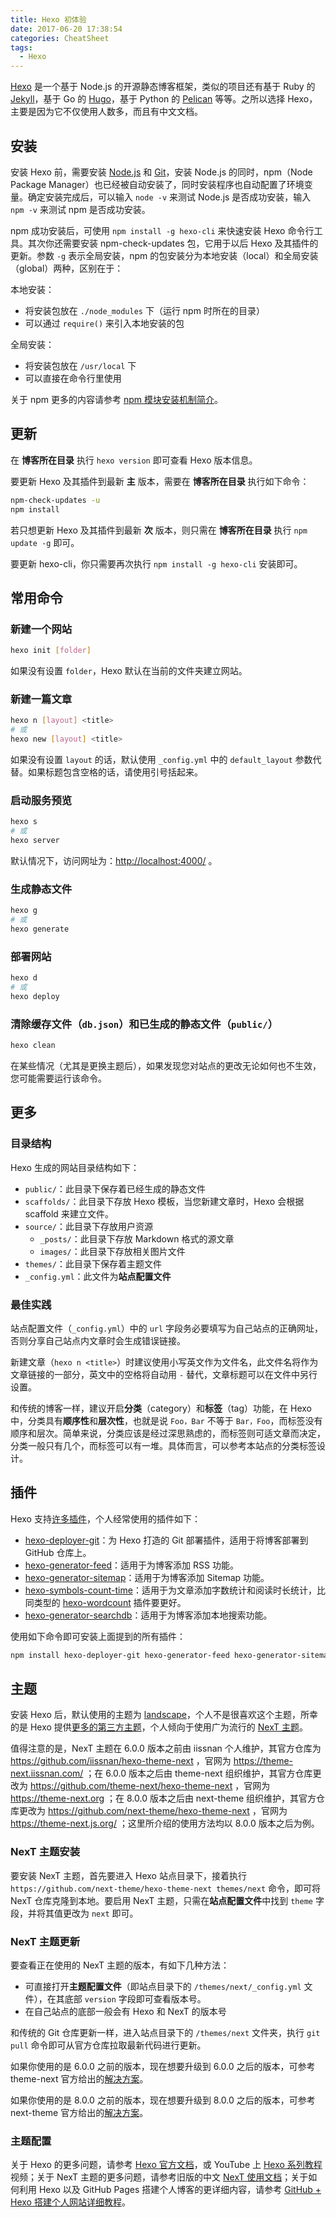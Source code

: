 ```yaml
---
title: Hexo 初体验
date: 2017-06-20 17:38:54
categories: CheatSheet
tags:
  - Hexo
---
```


[Hexo](https://hexo.io/zh-cn/index.html) 是一个基于 Node.js 的开源静态博客框架，类似的项目还有基于 Ruby 的 [Jekyll](https://jekyllrb.com/)，基于 Go 的 [Hugo](https://gohugo.io/)，基于 Python 的 [Pelican](https://blog.getpelican.com/) 等等。之所以选择 Hexo，主要是因为它不仅使用人数多，而且有中文文档。

## 安装

安装 Hexo 前，需要安装 [Node.js](https://nodejs.org/zh-cn/download/) 和 [Git](https://git-scm.com/downloads)，安装 Node.js 的同时，npm（Node Package Manager）也已经被自动安装了，同时安装程序也自动配置了环境变量。确定安装完成后，可以输入 `node -v` 来测试 Node.js 是否成功安装，输入 `npm -v` 来测试 npm 是否成功安装。

npm 成功安装后，可使用 `npm install -g hexo-cli` 来快速安装 Hexo 命令行工具。其次你还需要安装 npm-check-updates 包，它用于以后 Hexo 及其插件的更新。参数 `-g` 表示全局安装，npm 的包安装分为本地安装（local）和全局安装（global）两种，区别在于：

本地安装：

- 将安装包放在 `./node_modules` 下（运行 npm 时所在的目录）
- 可以通过 `require()` 来引入本地安装的包

全局安装：

- 将安装包放在 `/usr/local` 下
- 可以直接在命令行里使用
<!-- more -->

关于 npm 更多的内容请参考 [npm 模块安装机制简介](http://www.ruanyifeng.com/blog/2016/01/npm-install.html)。

## 更新

在 **博客所在目录** 执行 `hexo version` 即可查看 Hexo 版本信息。

要更新 Hexo 及其插件到最新 **主** 版本，需要在 **博客所在目录** 执行如下命令：

```sh
npm-check-updates -u
npm install
```

若只想更新 Hexo 及其插件到最新 **次** 版本，则只需在 **博客所在目录** 执行 `npm update -g` 即可。

要更新 hexo-cli，你只需要再次执行 `npm install -g hexo-cli` 安装即可。

## 常用命令

### 新建一个网站

```sh
hexo init [folder]
```

如果没有设置 `folder`，Hexo 默认在当前的文件夹建立网站。

### 新建一篇文章

```sh
hexo n [layout] <title>
# 或
hexo new [layout] <title>
```

如果没有设置 `layout` 的话，默认使用 `_config.yml` 中的 `default_layout` 参数代替。如果标题包含空格的话，请使用引号括起来。

### 启动服务预览

```sh
hexo s
# 或
hexo server
```

默认情况下，访问网址为：<http://localhost:4000/> 。

### 生成静态文件

```sh
hexo g
# 或
hexo generate
```

### 部署网站

```sh
hexo d
# 或
hexo deploy
```

### 清除缓存文件（`db.json`）和已生成的静态文件（`public/`）

```sh
hexo clean
```

在某些情况（尤其是更换主题后），如果发现您对站点的更改无论如何也不生效，您可能需要运行该命令。

## 更多

### 目录结构

Hexo 生成的网站目录结构如下：

- `public/`：此目录下保存着已经生成的静态文件
- `scaffolds/`：此目录下存放 Hexo 模板，当您新建文章时，Hexo 会根据 scaffold 来建立文件。
- `source/`：此目录下存放用户资源
  - `_posts/`：此目录下存放 Markdown 格式的源文章
  - `images/`：此目录下存放相关图片文件
- `themes/`：此目录下保存着主题文件
- `_config.yml`：此文件为**站点配置文件**

### 最佳实践

站点配置文件（`_config.yml`）中的 `url` 字段务必要填写为自己站点的正确网址，否则分享自己站点内文章时会生成错误链接。

新建文章（`hexo n <title>`）时建议使用小写英文作为文件名，此文件名将作为文章链接的一部分，英文中的空格将自动用 `-` 替代，文章标题可以在文件中另行设置。

和传统的博客一样，建议开启**分类**（category）和**标签**（tag）功能，在 Hexo 中，分类具有**顺序性**和**层次性**，也就是说 `Foo，Bar` 不等于 `Bar，Foo`，而标签没有顺序和层次。简单来说，分类应该是经过深思熟虑的，而标签则可适文章而决定，分类一般只有几个，而标签可以有一堆。具体而言，可以参考本站点的分类标签设计。

## 插件

Hexo 支持[许多插件](https://hexo.io/plugins/)，个人经常使用的插件如下：

- [hexo-deployer-git](https://github.com/hexojs/hexo-deployer-git)：为 Hexo 打造的 Git 部署插件，适用于将博客部署到 GitHub 仓库上。
- [hexo-generator-feed](https://github.com/hexojs/hexo-generator-feed)：适用于为博客添加 RSS 功能。
- [hexo-generator-sitemap](https://github.com/hexojs/hexo-generator-sitemap)：适用于为博客添加 Sitemap 功能。
- [hexo-symbols-count-time](https://github.com/theme-next/hexo-symbols-count-time)：适用于为文章添加字数统计和阅读时长统计，比同类型的 [hexo-wordcount](https://github.com/willin/hexo-wordcount) 插件要更好。
- [hexo-generator-searchdb](https://github.com/theme-next/hexo-generator-searchdb)：适用于为博客添加本地搜索功能。

使用如下命令即可安装上面提到的所有插件：

```sh
npm install hexo-deployer-git hexo-generator-feed hexo-generator-sitemap hexo-symbols-count-time hexo-generator-searchdb
```

## 主题

安装 Hexo 后，默认使用的主题为 [landscape](https://github.com/hexojs/hexo-theme-landscape)，个人不是很喜欢这个主题，所幸的是 Hexo 提供[更多的第三方主题](https://hexo.io/themes/)，个人倾向于使用广为流行的 [NexT 主题](https://theme-next.js.org/)。

值得注意的是，NexT 主题在 6.0.0 版本之前由 iissnan 个人维护，其官方仓库为 <https://github.com/iissnan/hexo-theme-next> ，官网为 <https://theme-next.iissnan.com/> ；在 6.0.0 版本之后由 theme-next 组织维护，其官方仓库更改为 <https://github.com/theme-next/hexo-theme-next> ，官网为 <https://theme-next.org> ；在 8.0.0 版本之后由 next-theme 组织维护，其官方仓库更改为 <https://github.com/next-theme/hexo-theme-next> ，官网为 <https://theme-next.js.org/> ；这里所介绍的使用方法均以 8.0.0 版本之后为例。

### NexT 主题安装

要安装 NexT 主题，首先要进入 Hexo 站点目录下，接着执行 `https://github.com/next-theme/hexo-theme-next themes/next` 命令，即可将 NexT 仓库克隆到本地。要启用 NexT 主题，只需在**站点配置文件**中找到 `theme` 字段，并将其值更改为 `next` 即可。

### NexT 主题更新

要查看正在使用的 NexT 主题的版本，有如下几种方法：

- 可直接打开**主题配置文件**（即站点目录下的 `/themes/next/_config.yml` 文件），在其底部 `version` 字段即可查看版本号。
- 在自己站点的底部一般会有 Hexo 和 NexT 的版本号

和传统的 Git 仓库更新一样，进入站点目录下的 `/themes/next` 文件夹，执行 `git pull` 命令即可从官方仓库拉取最新代码进行更新。

如果你使用的是 6.0.0 之前的版本，现在想要升级到 6.0.0 之后的版本，可参考 theme-next 官方给出的[解决方案](https://github.com/theme-next/hexo-theme-next/blob/master/docs/zh-CN/UPDATE-FROM-5.1.X.md)。

如果你使用的是 8.0.0 之前的版本，现在想要升级到 8.0.0 之后的版本，可参考 next-theme 官方给出的[解决方案](https://theme-next.js.org/docs/getting-started/upgrade.html#Upgrade)。

### 主题配置

关于 Hexo 的更多问题，请参考 [Hexo 官方文档](https://hexo.io/zh-cn/docs/)，或 YouTube 上 [Hexo 系列教程](https://www.youtube.com/watch?v=B0yVJ46CTR8&list=PLD5dyQmlN6xPqBV0cxO7zAe1C8OmDPqfX)视频；关于 NexT 主题的更多问题，请参考旧版的中文 [NexT 使用文档](https://theme-next.iissnan.com/)；关于如何利用 Hexo 以及 GitHub Pages 搭建个人博客的更详细内容，请参考 [GitHub + Hexo 搭建个人网站详细教程](https://zhuanlan.zhihu.com/p/26625249)。
